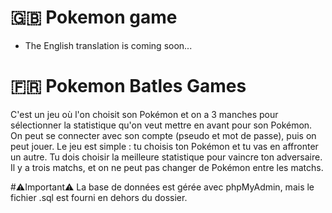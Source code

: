 # 🇬🇧 Pokemon game

- The English translation is coming soon...

# 🇫🇷 Pokemon Batles Games


C'est un jeu où l'on choisit son Pokémon et on a 3 manches pour sélectionner la statistique qu'on veut mettre en avant pour son Pokémon.
On peut se connecter avec son compte (pseudo et mot de passe), puis on peut jouer. Le jeu est simple : tu choisis ton Pokémon et tu vas en affronter un autre.
Tu dois choisir la meilleure statistique pour vaincre ton adversaire. Il y a trois matchs, et on ne peut pas changer de Pokémon entre les matchs.


#⚠️Important⚠️
La base de données est gérée avec phpMyAdmin, mais le fichier .sql est fourni en dehors du dossier.

